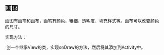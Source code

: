 
## 画图

画图有画笔和画布，画笔有颜色，粗细，透明度，填充样式等。画布可以改变颜色的尺寸。

实现方法：

​	创一个继承View的类，实现onDraw的方法，然后将其添加到Activity中。
